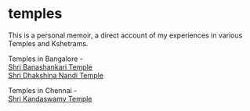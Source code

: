 # temples
This is a personal memoir, a direct account of my experiences in various Temples and Kshetrams. 

Temples in Bangalore -   
[Shri Banashankari Temple](India/Bangalore/Banashankari.md)   
[Shri Dhakshina Nandi Temple](India/Bangalore/Dhakshina%20Nandi.md)    

Temples in Chennai -  
[Shri Kandaswamy Temple](India/Chennai/Kandhakottam.md)
